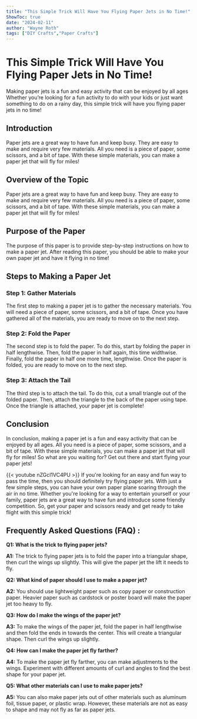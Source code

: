 ```yaml
---
title: "This Simple Trick Will Have You Flying Paper Jets in No Time!"
ShowToc: true 
date: "2024-02-11"
author: "Wayne Roth" 
tags: ["DIY Crafts","Paper Crafts"]
---
```

# This Simple Trick Will Have You Flying Paper Jets in No Time!

Making paper jets is a fun and easy activity that can be enjoyed by all ages Whether you’re looking for a fun activity to do with your kids or just want something to do on a rainy day, this simple trick will have you flying paper jets in no time!

## Introduction

Paper jets are a great way to have fun and keep busy. They are easy to make and require very few materials. All you need is a piece of paper, some scissors, and a bit of tape. With these simple materials, you can make a paper jet that will fly for miles!

## Overview of the Topic

Paper jets are a great way to have fun and keep busy. They are easy to make and require very few materials. All you need is a piece of paper, some scissors, and a bit of tape. With these simple materials, you can make a paper jet that will fly for miles!

## Purpose of the Paper

The purpose of this paper is to provide step-by-step instructions on how to make a paper jet. After reading this paper, you should be able to make your own paper jet and have it flying in no time!

## Steps to Making a Paper Jet

### Step 1: Gather Materials

The first step to making a paper jet is to gather the necessary materials. You will need a piece of paper, some scissors, and a bit of tape. Once you have gathered all of the materials, you are ready to move on to the next step.

### Step 2: Fold the Paper

The second step is to fold the paper. To do this, start by folding the paper in half lengthwise. Then, fold the paper in half again, this time widthwise. Finally, fold the paper in half one more time, lengthwise. Once the paper is folded, you are ready to move on to the next step.

### Step 3: Attach the Tail

The third step is to attach the tail. To do this, cut a small triangle out of the folded paper. Then, attach the triangle to the back of the paper using tape. Once the triangle is attached, your paper jet is complete!

## Conclusion

In conclusion, making a paper jet is a fun and easy activity that can be enjoyed by all ages. All you need is a piece of paper, some scissors, and a bit of tape. With these simple materials, you can make a paper jet that will fly for miles! So what are you waiting for? Get out there and start flying your paper jets!

{{< youtube nZGcl1VC4PU >}} 
If you're looking for an easy and fun way to pass the time, then you should definitely try flying paper jets. With just a few simple steps, you can have your own paper plane soaring through the air in no time. Whether you're looking for a way to entertain yourself or your family, paper jets are a great way to have fun and introduce some friendly competition. So, get your paper and scissors ready and get ready to take flight with this simple trick!

## Frequently Asked Questions (FAQ) :
**Q1: What is the trick to flying paper jets?**

**A1:** The trick to flying paper jets is to fold the paper into a triangular shape, then curl the wings up slightly. This will give the paper jet the lift it needs to fly.

**Q2: What kind of paper should I use to make a paper jet?**

**A2:** You should use lightweight paper such as copy paper or construction paper. Heavier paper such as cardstock or poster board will make the paper jet too heavy to fly.

**Q3: How do I make the wings of the paper jet?**

**A3:** To make the wings of the paper jet, fold the paper in half lengthwise and then fold the ends in towards the center. This will create a triangular shape. Then curl the wings up slightly.

**Q4: How can I make the paper jet fly farther?**

**A4:** To make the paper jet fly farther, you can make adjustments to the wings. Experiment with different amounts of curl and angles to find the best shape for your paper jet.

**Q5: What other materials can I use to make paper jets?**

**A5:** You can also make paper jets out of other materials such as aluminum foil, tissue paper, or plastic wrap. However, these materials are not as easy to shape and may not fly as far as paper jets.



